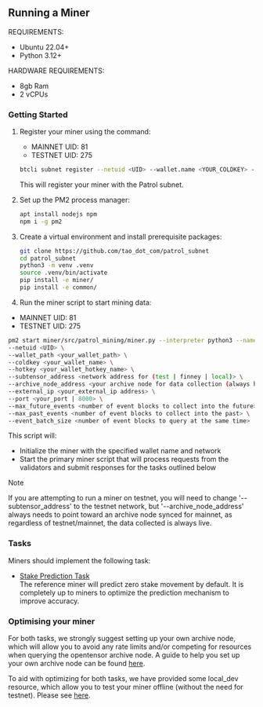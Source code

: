 ## Running a Miner

REQUIREMENTS:
- Ubuntu 22.04+
- Python 3.12+

HARDWARE REQUIREMENTS:
- 8gb Ram
- 2 vCPUs

### Getting Started

1. Register your miner using the command:
   - MAINNET UID: 81
   - TESTNET UID: 275
   ```sh
   btcli subnet register --netuid <UID> --wallet.name <YOUR_COLDKEY> --wallet.hotkey <YOUR_HOTKEY> --network <your_network (testnet or finney)>
   ```
   This will register your miner with the Patrol subnet.

2. Set up the PM2 process manager:
   ```sh
   apt install nodejs npm
   npm i -g pm2
   ```
   
3. Create a virtual environment and install prerequisite packages:
   ```sh
   git clone https://github.com/tao_dot_com/patrol_subnet
   cd patrol_subnet
   python3 -m venv .venv
   source .venv/bin/activate
   pip install -e miner/
   pip install -e common/
   ```

4. Run the miner script to start mining data:
  - MAINNET UID: 81
  - TESTNET UID: 275
   
   ```sh
   pm2 start miner/src/patrol_mining/miner.py --interpreter python3 --name patrol-miner -- \
  --netuid <UID> \
  --wallet_path <your_wallet_path> \
  --coldkey <your_wallet_name> \
  --hotkey <your_wallet_hotkey_name> \
  --subtensor_address <network address for (test | finney | local)> \
  --archive_node_address <your archive node for data collection (always has to be mainnet)> \
  --external_ip <your_external_ip address> \
  --port <your_port | 8000> \
  --max_future_events <number of event blocks to collect into the future> \
  --max_past_events <number of event blocks to collect into the past> \
  --event_batch_size <number of event blocks to query at the same time>
   ```
   This script will:
   - Initialize the miner with the specified wallet name and network
   - Start the primary miner script that will process requests from the validators and submit responses for the tasks outlined below

> [!NOTE]
> If you are attempting to run a miner on testnet, you will need to change '--subtensor_address' to the testnet network, but '--archive_node_address' always needs to point toward an archive node synced for mainnet, as regardless of testnet/mainnet, the data collected is always live.

### Tasks

Miners should implement the following task:

- [Stake Prediction Task](stake_prediction.md)  
The reference miner will predict zero stake movement by default. It is completely up to miners to
optimize the prediction mechanism to improve accuracy.

### Optimising your miner

For both tasks, we strongly suggest setting up your own archive node, which will allow you to avoid any rate limits and/or competing for resources when querying the opentensor archive node. A guide to help you set up your own archive node can be found [here](https://docs.bittensor.com/subtensor-nodes/).

To aid with optimizing for both tasks, we have provided some local_dev resource, which allow you to test your miner offline (without the need for testnet). Please see [here](../src/miner/local_dev/local_development.md).

